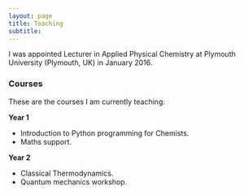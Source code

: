 ```yaml
---
layout: page
title: Teaching
subtitle:
---
```


I was appointed Lecturer in Applied Physical Chemistry at Plymouth University (Plymouth, UK) in January 2016.

### Courses

These are the courses I am currently teaching:

**Year 1**

* Introduction to Python programming for Chemists.
* Maths support.

**Year 2**

* Classical Thermodynamics.
* Quantum mechanics workshop.
